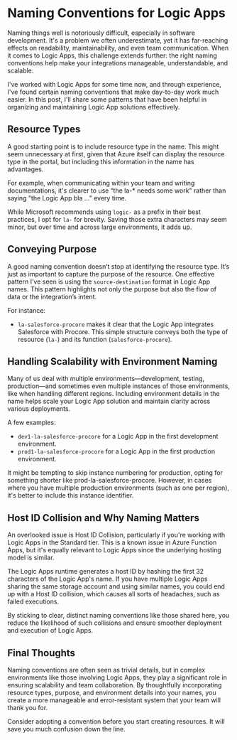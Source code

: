 # Naming Conventions for Logic Apps

Naming things well is notoriously difficult, especially in software development. It's a problem we often underestimate, yet it has far-reaching effects on readability, maintainability, and even team communication. When it comes to Logic Apps, this challenge extends further: the right naming conventions help make your integrations manageable, understandable, and scalable.

I've worked with Logic Apps for some time now, and through experience, I've found certain naming conventions that make day-to-day work much easier. In this post, I'll share some patterns that have been helpful in organizing and maintaining Logic App solutions effectively.

## Resource Types

A good starting point is to include resource type in the name. This might seem unnecessary at first, given that Azure itself can display the resource type in the portal, but including this information in the name has advantages.

For example, when communicating within your team and writing documentations, it's clearer to use “the la-* needs some work" rather than saying "the Logic App bla ..." every time.

While Microsoft recommends using `logic-` as a prefix in their best practices, I opt for `la-` for brevity. Saving those extra characters may seem minor, but over time and across large environments, it adds up.

## Conveying Purpose

A good naming convention doesn’t stop at identifying the resource type. It’s just as important to capture the purpose of the resource. One effective pattern I’ve seen is using the `source-destination` format in Logic App names. This pattern highlights not only the purpose but also the flow of data or the integration’s intent.

For instance:

- `la-salesforce-procore` makes it clear that the Logic App integrates Salesforce with Procore.
This simple structure conveys both the type of resource (`la-`) and its function (`salesforce-procore`).

## Handling Scalability with Environment Naming

Many of us deal with multiple environments—development, testing, production—and sometimes even multiple instances of those environments, like when handling different regions. Including environment details in the name helps scale your Logic App solution and maintain clarity across various deployments.

A few examples:

- `dev1-la-salesforce-procore` for a Logic App in the first development environment.
- `prod1-la-salesforce-procore` for a Logic App in the first production environment.

It might be tempting to skip instance numbering for production, opting for something shorter like prod-la-salesforce-procore. However, in cases where you have multiple production environments (such as one per region), it's better to include this instance identifier.

## Host ID Collision and Why Naming Matters

An overlooked issue is Host ID Collision, particularly if you're working with Logic Apps in the Standard tier. This is a known issue in Azure Function Apps, but it's equally relevant to Logic Apps since the underlying hosting model is similar.

The Logic Apps runtime generates a host ID by hashing the first 32 characters of the Logic App's name. If you have multiple Logic Apps sharing the same storage account and using similar names, you could end up with a Host ID collision, which causes all sorts of headaches, such as failed executions.

By sticking to clear, distinct naming conventions like those shared here, you reduce the likelihood of such collisions and ensure smoother deployment and execution of Logic Apps.

## Final Thoughts

Naming conventions are often seen as trivial details, but in complex environments like those involving Logic Apps, they play a significant role in ensuring scalability and team collaboration. By thoughtfully incorporating resource types, purpose, and environment details into your names, you create a more manageable and error-resistant system that your team will thank you for.

Consider adopting a convention before you start creating resources. It will save you much confusion down the line.


